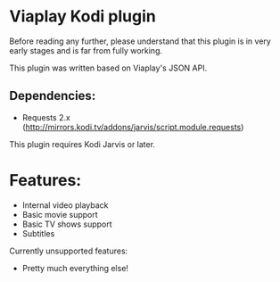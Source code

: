 # Viaplay Kodi plugin #
Before reading any further, please understand that this plugin is in very early stages and is far from fully working.

This plugin was written based on Viaplay's JSON API.


## Dependencies: ##
 * Requests 2.x (http://mirrors.kodi.tv/addons/jarvis/script.module.requests)

This plugin requires Kodi Jarvis or later.

# Features: #
 * Internal video playback
 * Basic movie support
 * Basic TV shows support 
 * Subtitles
 
Currently unsupported features:
 * Pretty much everything else!
 
